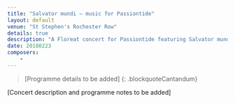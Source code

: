 ```yaml
---
title: "Salvator mundi – music for Passiontide"
layout: default
venue: "St Stephen's Rochester Row"
details: true
description: "A Floreat concert for Passiontide featuring Salvator mundi and other music reflecting on Christ's passion."
date: 20180223
composers:
    - 
---
```


> [Programme details to be added]
{: .blockquoteCantandum}

[Concert description and programme notes to be added]
